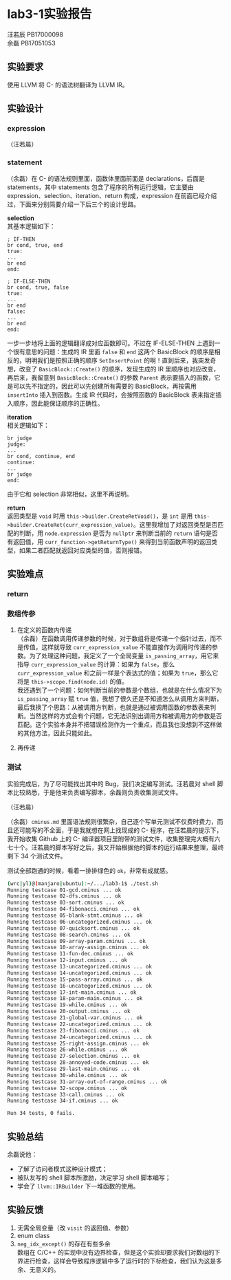 # lab3-1实验报告
汪若辰 PB17000098  
余磊 PB17051053

## 实验要求
使用 LLVM 将 C- 的语法树翻译为 LLVM IR。

## 实验设计

### expression

（汪若晨）

### statement
（余磊）在 C- 的语法规则里面，函数体里面前面是 declarations，后面是 statements，其中 statements 包含了程序的所有运行逻辑，它主要由 expression、selection、iteration、return 构成，expression 在前面已经介绍过，下面来分别简要介绍一下后三个的设计思路。

**selection**  
其基本逻辑如下：
```assembly
; IF-THEN
br cond, true, end
true:
...
br end
end:

; IF-ELSE-THEN
br cond, true, false
true:
...
br end
false:
...
br end
end:
```
一步一步地将上面的逻辑翻译成对应函数即可。不过在 IF-ELSE-THEN 上遇到一个很有意思的问题：生成的 IR 里面 `false` 和 `end` 这两个 BasicBlock 的顺序是相反的，明明我们是按照正确的顺序 `SetInsertPoint` 的啊！直到后来，我突发奇想，改变了 `BasicBlock::Create()` 的顺序，发现生成的 IR 里顺序也对应改变，再后来，我留意到 `BasicBlock::Create()` 的参数 `Parent` 表示要插入的函数，它是可以先不指定的，因此可以先创建所有需要的 BasicBlock，再按需用 `insertInto` 插入到函数。生成 IR 代码时，会按照函数的 BasicBlock 表来指定插入顺序，因此能保证顺序的正确性。

**iteration**  
相关逻辑如下：

```assembly
br judge
judge:
...
br cond, continue, end
continue:
...
br judge
end:
```
由于它和 selection 非常相似，这里不再说明。

**return**  
返回类型是 `void` 时用 `this->builder.CreateRetVoid()`，是 `int` 是用 `this->builder.CreateRet(curr_expression_value)`。这里我增加了对返回类型是否匹配的判断，用 `node.expression` 是否为 `nullptr` 来判断当前的 `return` 语句是否有返回值，用 `curr_function->getReturnType()` 来得到当前函数声明的返回类型，如果二者匹配就返回对应类型的值，否则报错。

## 实验难点
### return

### 数组传参
1. 在定义的函数内传递  
（余磊）在函数调用传递参数的时候，对于数组将是传递一个指针过去，而不是传值，这样就导致 `curr_expression_value` 不能直接作为调用时传递的参数。为了处理这种问题，我定义了一个全局变量 `is_passing_array`，用它来指导 `curr_expression_value` 的计算：如果为 `false`，那么 `curr_expression_value` 和之前一样是个表达式的值；如果为 `true`，那么它将是 `this->scope.find(node.id)` 的值。  
我还遇到了一个问题：如何判断当前的参数是个数组，也就是在什么情况下为 `is_passing_array` 赋 `true` 值，我想了很久还是不知道怎么从调用方来判断，最后我换了个思路：从被调用方判断，也就是通过被调用函数的参数表来判断。当然这样的方式会有个问题，它无法识别出调用方和被调用方的参数是否匹配。这个实验本身并不把错误检测作为一个重点，而且我也没想到不这样做的其他方法，因此只能如此。

2. 再传递

### 测试
实验完成后，为了尽可能找出其中的 Bug，我们决定编写测试。汪若晨对 shell 脚本比较熟悉，于是他来负责编写脚本，余磊则负责收集测试文件。

（汪若晨）

（余磊）`cminus.md` 里面语法规则很繁杂，自己逐个写单元测试不仅费时费力，而且还可能写的不全面，于是我就想在网上找现成的 C- 程序，在汪若晨的提示下，我开始收集 Github 上的 C- 编译器项目里附带的测试文件，收集整理完大概有六七十个。汪若晨的脚本写好之后，我又开始根据他的脚本的运行结果来整理，最终剩下 34 个测试文件。

测试全部跑通的时候，看着一排排绿色的 `ok`，非常有成就感。
```bash
(wrc|yl)@(manjaro|ubuntu):~/.../lab3-1$ ./test.sh
Running testcase 01-gcd.cminus ... ok
Running testcase 02-dfs.cminus ... ok
Running testcase 03-sort.cminus ... ok
Running testcase 04-fibonacci.cminus ... ok
Running testcase 05-blank-stmt.cminus ... ok
Running testcase 06-uncategorized.cminus ... ok
Running testcase 07-quicksort.cminus ... ok
Running testcase 08-search.cminus ... ok
Running testcase 09-array-param.cminus ... ok
Running testcase 10-array-assign.cminus ... ok
Running testcase 11-fun-dec.cminus ... ok
Running testcase 12-input.cminus ... ok
Running testcase 13-uncategorized.cminus ... ok
Running testcase 14-uncategorized.cminus ... ok
Running testcase 15-pass-array.cminus ... ok
Running testcase 16-uncategorized.cminus ... ok
Running testcase 17-int-main.cminus ... ok
Running testcase 18-param-main.cminus ... ok
Running testcase 19-while.cminus ... ok
Running testcase 20-output.cminus ... ok
Running testcase 21-global-var.cminus ... ok
Running testcase 22-uncategorized.cminus ... ok
Running testcase 23-fibonacci.cminus ... ok
Running testcase 24-uncategorized.cminus ... ok
Running testcase 25-right-assign.cminus ... ok
Running testcase 26-while.cminus ... ok
Running testcase 27-selection.cminus ... ok
Running testcase 28-annoyed-code.cminus ... ok
Running testcase 29-last-main.cminus ... ok
Running testcase 30-while.cminus ... ok
Running testcase 31-array-out-of-range.cminus ... ok
Running testcase 32-scope.cminus ... ok
Running testcase 33-call.cminus ... ok
Running testcase 34-if.cminus ... ok

Run 34 tests, 0 fails.
```

## 实验总结





余磊说他：
- 了解了访问者模式这种设计模式；
- 被队友写的 shell 脚本所激励，决定学习 shell 脚本编写；
- 学会了 `llvm::IRBuilder` 下一堆函数的使用。


## 实验反馈
1. 无需全局变量（改 `visit` 的返回值、参数）
2. enum class
3. `neg_idx_except()` 的存在有些多余  
数组在 C/C++ 的实现中没有边界检查，但是这个实验却要求我们对数组的下界进行检查，这样会导致程序逻辑中多了运行时的下标检查，我们认为这是多余、无意义的。
